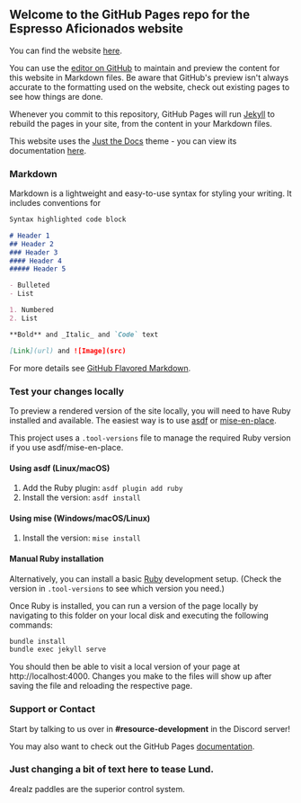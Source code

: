 ## Welcome to the GitHub Pages repo for the Espresso Aficionados website

You can find the website [here](https://espressoaf.com).

You can use the [editor on GitHub](https://github.com/Espresso-Aficionados/website/edit/main/README.md) to maintain and preview the content for this website in Markdown files. Be aware that GitHub's preview isn't always accurate to the formatting used on the website, check out existing pages to see how things are done.

Whenever you commit to this repository, GitHub Pages will run [Jekyll](https://jekyllrb.com/) to rebuild the pages in your site, from the content in your Markdown files.

This website uses the [Just the Docs](https://github.com/pmarsceill/just-the-docs) theme - you can view its documentation [here](https://pmarsceill.github.io/just-the-docs/).

### Markdown

Markdown is a lightweight and easy-to-use syntax for styling your writing. It includes conventions for

```markdown
Syntax highlighted code block

# Header 1
## Header 2
### Header 3
#### Header 4
##### Header 5

- Bulleted
- List

1. Numbered
2. List

**Bold** and _Italic_ and `Code` text

[Link](url) and ![Image](src)
```

For more details see [GitHub Flavored Markdown](https://guides.github.com/features/mastering-markdown/).

### Test your changes locally

To preview a rendered version of the site locally, you will need to have Ruby installed and available.  The easiest way is to use [asdf](https://asdf-vm.com/guide/getting-started.html) or [mise-en-place](https://mise.jdx.dev/getting-started.html).

This project uses a `.tool-versions` file to manage the required Ruby version if you use asdf/mise-en-place.

#### Using asdf (Linux/macOS)

1.  Add the Ruby plugin: `asdf plugin add ruby`
2.  Install the version: `asdf install`

#### Using mise (Windows/macOS/Linux)

1.  Install the version: `mise install`

#### Manual Ruby installation

Alternatively, you can install a basic [Ruby](https://www.ruby-lang.org/en/downloads/) development setup. (Check the version in `.tool-versions` to see which version you need.)

Once Ruby is installed, you can run a version of the page locally by navigating to this folder on your local disk and executing the following commands:

```sh
bundle install
bundle exec jekyll serve
```

You should then be able to visit a local version of your page at http://localhost:4000. Changes you make to the files will show up after saving the file and reloading the respective page.

### Support or Contact

Start by talking to us over in **#resource-development** in the Discord server!

You may also want to check out the GitHub Pages [documentation](https://docs.github.com/categories/github-pages-basics/).

### Just changing a bit of text here to tease Lund.

4realz paddles are the superior control system.

